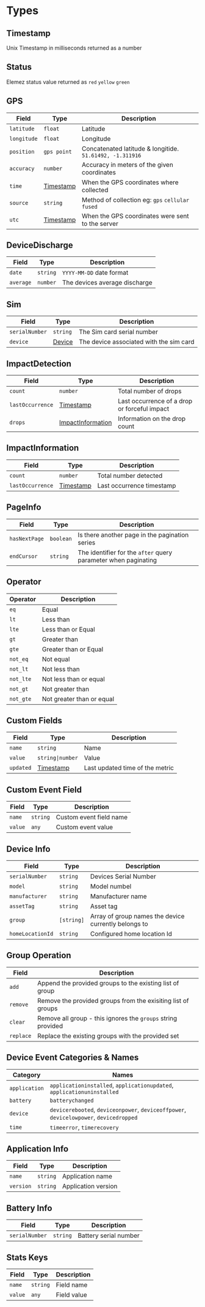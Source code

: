 # Types

## Timestamp
Unix Timestamp in milliseconds returned as a number

## Status

Elemez status value returned as `red` `yellow` `green`

## GPS
| Field       | Type                    | Description                                                  |
| -----       | ----                    | -----------                                                  |
| `latitude`  | `float`                 | Latitude                                                     |
| `longitude` | `float`                 | Longitude                                                    |
| `position`  | `gps point`             | Concatenated latitude &amp; longitide. `51.61492, -1.311916` |
| `accuracy`  | `number`                | Accuracy in meters of the given coordinates                  |
| `time`      | [Timestamp](#timestamp) | When the GPS coordinates where collected                     |
| `source`    | `string`                | Method of collection eg: `gps` `cellular` `fused`            |
| `utc`       | [Timestamp](#timestamp) | When the GPS coordinates were sent to the server             |

## DeviceDischarge
| Field     | Type     | Description                   |
| -----     | ----     | -----------                   |
| `date`    | `string` | `YYYY-MM-DD` date format      |
| `average` | `number` | The devices average discharge |

## Sim
| Field          | Type              | Description                             |
| -----          | ----              | -----------                             |
| `serialNumber` | `string`          | The Sim card serial number              |
| `device`       | [Device](#device) | The device associated with the sim card |

## ImpactDetection

| Field            | Type                                    | Description                                  |
| -----            | ----                                    | -----------                                  |
| `count`          | `number`                                | Total number of drops                        |
| `lastOccurrence` | [Timestamp](#timestamp)                 | Last occurrence of a drop or forceful impact |
| `drops`          | [ImpactInformation](#impactinformation) | Information on the drop count                |


## ImpactInformation
| Field           | Type                    | Description              |
| -----           | ----                    | -----------              |
| `count`         | `number`                | Total number detected    |
| `lastOccurrence` | [Timestamp](#timestamp) | Last occurrence timestamp |

## PageInfo
| Field         | Type      | Description                                                    |
|---------------|-----------|----------------------------------------------------------------|
| `hasNextPage` | `boolean` | Is there another page in the pagination series                 |
| `endCursor`   | `string`  | The identifier for the `after` query parameter when paginating |

## Operator
| Operator  | Description               |
| --        | --                        |
| `eq`      | Equal                     |
| `lt`      | Less than                 |
| `lte`     | Less than or Equal        |
| `gt`      | Greater than              |
| `gte`     | Greater than or Equal     |
| `not_eq`  | Not equal                 |
| `not_lt`  | Not less than             |
| `not_lte` | Not less than or equal    |
| `not_gt`  | Not greater than          |
| `not_gte` | Not greater than or equal |

## Custom Fields
| Field     | Type                    | Description                     |
|-----------|-------------------------|---------------------------------|
| `name`    | `string`                | Name                            |
| `value`   | `string\|number`        | Value                           |
| `updated` | [Timestamp](#timestamp) | Last updated time of the metric |

## Custom Event Field
| Field   | Type     | Description             |
| --      | --       | --                      |
| `name`  | `string` | Custom event field name |
| `value` | `any`    | Custom event value      |

## Device Info
| Field            | Type       | Description                                          |
| ---------------- | ---------- | ---------------------------------------------------- |
| `serialNumber`   | `string`   | Devices Serial Number                                |
| `model`          | `string`   | Model numbel                                         |
| `manufacturer`   | `string`   | Manufacturer name                                    |
| `assetTag`       | `string`   | Asset tag                                            |
| `group`          | `[string]` | Array of group names the device currently belongs to |
| `homeLocationId` | `string`   | Configured home location Id                          |

## Group Operation
| Field     | Description                                                  |
|-----------|--------------------------------------------------------------|
| `add`     | Append the provided groups to the existing list of group     |
| `remove`  | Remove the provided groups from the exisiting list of groups |
| `clear`   | Remove all group - this ignores the `groups` string provided |
| `replace` | Replace the existing groups with the provided set            |

## Device Event Categories & Names
| Category      | Names                                                                                  |
| --            | --                                                                                     |
| `application` | `applicationinstalled`, `applicationupdated`, `applicationuninstalled`                 |
| `battery`     | `batterychanged`                                                                       |
| `device`      | `devicerebooted`, `deviceonpower`, `deviceoffpower`, `devicelowpower`, `devicedropped` |
| `time`        | `timeerror`, `timerecovery`                                                            |

## Application Info
| Field     | Type     | Description         |
|-----------|----------|---------------------|
| `name`    | `string` | Application name    |
| `version` | `string` | Application version |

## Battery Info
| Field          | Type     | Description           |
|----------------|----------|-----------------------|
| `serialNumber` | `string` | Battery serial number |

## Stats Keys
| Field   | Type     | Description |
|---------|----------|-------------|
| `name`  | `string` | Field name  |
| `value` | `any`    | Field value |
